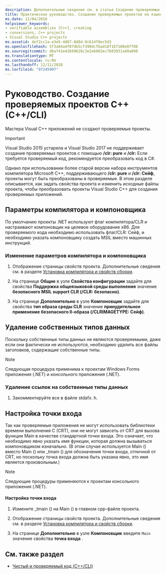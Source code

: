```yaml
---
description: Дополнительные сведения см. в статье Создание проверяемых проектов C++ (C++/CLI).
title: Практическое руководство. Создание проверяемых проектов на языке C++ (C++/CLI)
ms.date: 11/04/2016
helpviewer_keywords:
- verifiable assemblies [C++], creating
- conversions, C++ projects
- Visual Studio C++ projects
ms.assetid: 4ef2cc1a-e3e5-4d67-8d8d-9c614f8ec5d3
ms.openlocfilehash: 5f3a84a4f87db5cf390dcfbad18f167108e0ff08
ms.sourcegitcommit: d6af41e42699628c3e2e6063ec7b03931a49a098
ms.translationtype: MT
ms.contentlocale: ru-RU
ms.lasthandoff: 12/11/2020
ms.locfileid: "97245997"
---
```

# <a name="how-to-create-verifiable-c-projects-ccli"></a>Руководство. Создание проверяемых проектов C++ (C++/CLI)

Мастера Visual C++ приложений не создают проверяемые проекты.

> [!IMPORTANT]
> Visual Studio 2015 устарела и Visual Studio 2017 не поддерживает создание проверяемых проектов с помощью **/clr: pure** и **/clr:** Если требуется проверяемый код, рекомендуется преобразовать код в C#.

Однако при использовании более старой версии набора инструментов компилятора Microsoft C++, поддерживающего **/clr: pure** и **/clr: Сейф**, проекты могут быть преобразованы в проверяемые. В этом разделе описывается, как задать свойства проекта и изменить исходные файлы проекта, чтобы преобразовать проекты Visual Studio C++ для создания проверяемых приложений.

## <a name="compiler-and-linker-settings"></a>Параметры компилятора и компоновщика

По умолчанию проекты .NET используют флаг компилятора/CLR и настраивают компоновщик на целевое оборудование x86. Для проверяемого кода необходимо использовать флаг/CLR: Сейф, и необходимо указать компоновщику создать MSIL вместо машинных инструкций.

### <a name="to-change-the-compiler-and-linker-settings"></a>Изменение параметров компилятора и компоновщика

1. Отображение страницы свойств проекта. Дополнительные сведения см. в разделе [Установка компилятора и свойств сборки](../build/working-with-project-properties.md).

1. На странице **Общие** в узле **Свойства конфигурации** задайте для свойства **Поддержка общеязыковой среды выполнения** значение **безопасного MSIL support CLR (/CLR: безопасно)**.

1. На странице **Дополнительно** в узле **Компоновщик** задайте для свойства **тип образа среды CLR** значение **принудительное применение безопасного Il-образа (/CLRIMAGETYPE: Сейф)**.

## <a name="removing-native-data-types"></a>Удаление собственных типов данных

Поскольку собственные типы данных не являются проверяемыми, даже если они фактически не используются, необходимо удалить все файлы заголовков, содержащие собственные типы.

> [!NOTE]
> Следующая процедура применима к проектам Windows Forms приложения (.NET) и консольного приложения (.NET).

### <a name="to-remove-references-to-native-data-types"></a>Удаление ссылок на собственные типы данных

1. Закомментируйте все в файле stdafx. h.

## <a name="configuring-an-entry-point"></a>Настройка точки входа

Так как проверяемые приложения не могут использовать библиотеки времени выполнения C (CRT), они не могут зависеть от CRT для вызова функции Main в качестве стандартной точки входа. Это означает, что необходимо явно указать имя функции, которая должна вызываться компоновщиком изначально. (В этом случае используется Main () вместо Main () или _tmain () для обозначения точки входа, отличной от CRT, но поскольку точка входа должна быть указана явно, это имя является произвольным.)

> [!NOTE]
> Следующие процедуры применяются к проектам консольного приложения (.NET).

#### <a name="to-configure-an-entry-point"></a>Настройка точки входа

1. Измените _tmain () на Main () в главном cpp-файле проекта.

1. Отображение страницы свойств проекта. Дополнительные сведения см. в разделе [Установка компилятора и свойств сборки](../build/working-with-project-properties.md).

1. На странице **Дополнительно** в узле **Компоновщик** введите `Main` значение свойства **точка входа** .

## <a name="see-also"></a>См. также раздел

- [Чистый и проверяемый код (C++/CLI)](../dotnet/pure-and-verifiable-code-cpp-cli.md)
